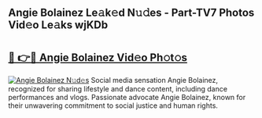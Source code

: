 ## Angie Bolainez Le𝚊k𝚎d N𝚞𝚍es - Part-TV7 Photos Vid𝚎o Le𝚊ks wjKDb

# <h2><a href="http://fbbke63.evod.top/?m=Angie+Bolainez">🔗 👉🔴 Angie Bolainez Vid𝚎o Ph𝚘t𝚘s</a></h2>

[![Angie Bolainez N𝚞d𝚎s](https://i.imgur.com/8V9OHl7.gif)](http://fbbke63.evod.top/?m=Angie+Bolainez)
Social media sensation Angie Bolainez, recognized for sharing lifestyle and dance content, including dance performances and vlogs. Passionate advocate Angie Bolainez, known for their unwavering commitment to social justice and human rights. 
